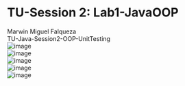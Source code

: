 # TU-Session 2: Lab1-JavaOOP
Marwin Miguel Falqueza<br/>
TU-Java-Session2-OOP-UnitTesting<br/>
![image](https://github.com/user-attachments/assets/2723471d-2739-4c2f-8f5f-bd744de767f9)<br/>
![image](https://github.com/user-attachments/assets/3579cead-6ab9-48a9-b51d-74d4518f4bda)<br/>
![image](https://github.com/user-attachments/assets/eed38adc-2786-4c1e-854e-b32b32290aeb)<br/>
![image](https://github.com/user-attachments/assets/0b49e97a-1875-41e0-bf1a-56b2978e1c61)<br/>
![image](https://github.com/user-attachments/assets/0f603ccb-90de-444a-90e0-6caba0cb4022)




